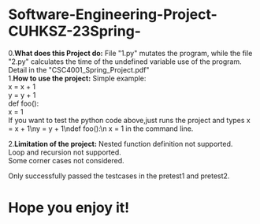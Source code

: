 # Software-Engineering-Project-CUHKSZ-23Spring-
0.**What does this Project do:**
File "1.py" mutates the program, while the file "2.py" calculates the time of the undefined variable use of the program.  
Detail in the "CSC4001_Spring_Project.pdf"  
1.**How to use the project:**
Simple example:  
x = x + 1  
y = y + 1  
def foo():  
    x = 1  
If you want to test the python code above,just runs the project and types x = x + 1\ny = y + 1\ndef foo():\n    x = 1 in the command line.  

2.**Limitation of the project:**
  Nested function definition not supported.  
  Loop and recursion not supported.  
  Some corner cases not considered.  
  
  Only successfully passed the testcases in the pretest1 and pretest2.  


# Hope you enjoy it!




